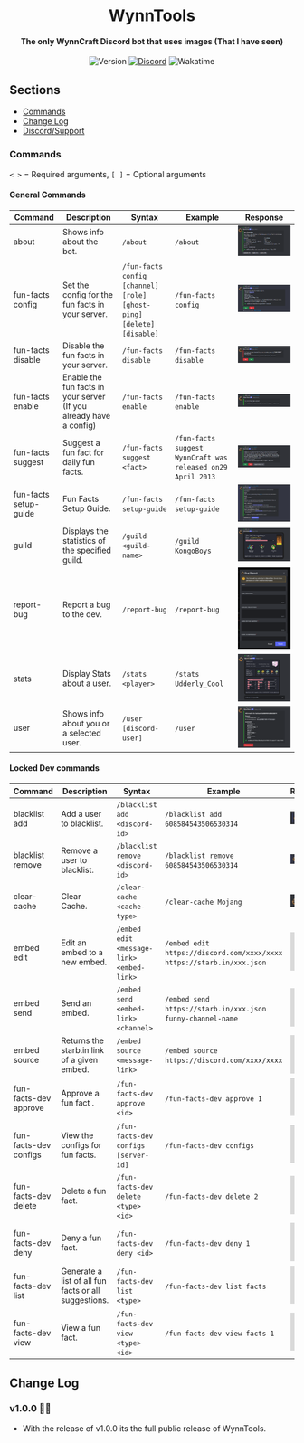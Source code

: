 <div align="center">
    <h1>WynnTools</h1>
    <h4>The only WynnCraft Discord bot that uses images (That I have seen)</h4>
</div>
<div align="center">
    <a><img src="https://img.shields.io/github/package-json/v/kathund/WynnTools" alt="Version"></a>
    <a href="https://discord.com/invite/2vAuyVvdwj"><img src="https://img.shields.io/discord/926873163411910746?color=7289DA&label=Discord" alt="Discord"></a>
    <a><img src="https://wakatime.com/badge/user/2b7c6789-3672-4def-94e6-41ba1c8749a3/project/ba177dfd-57ca-4511-af8a-ec449a281488.svg" alt="Wakatime"></a>
</div>

## Sections

- [Commands](#commands)
- [Change Log](#change-log)
- [Discord/Support](#discord)

### Commands

`< >` = Required arguments, `[ ]` = Optional arguments

#### General Commands

| Command               | Description                                                        | Syntax                                                               | Example                                                     | Response                                             |
| --------------------- | ------------------------------------------------------------------ | -------------------------------------------------------------------- | ----------------------------------------------------------- | ---------------------------------------------------- |
| about                 | Shows info about the bot.                                          | `/about`                                                             | `/about`                                                    | ![](src/assets//readme/aboutExample.png)             |
| fun-facts config      | Set the config for the fun facts in your server.                   | `/fun-facts config [channel] [role] [ghost-ping] [delete] [disable]` | `/fun-facts config`                                         | ![](src/assets/readme/funFactsConfigExample.png)     |
| fun-facts disable     | Disable the fun facts in your server.                              | `/fun-facts disable `                                                | `/fun-facts disable`                                        | ![](src/assets/readme/funFactsDisableExample.png)    |
| fun-facts enable      | Enable the fun facts in your server (If you already have a config) | `/fun-facts enable `                                                 | `/fun-facts enable`                                         | ![](src/assets/readme/funFactsEnableExample.png)     |
| fun-facts suggest     | Suggest a fun fact for daily fun facts.                            | `/fun-facts suggest <fact>`                                          | `/fun-facts suggest WynnCraft was released on29 April 2013` | ![](src/assets/readme/funFactsSuggestExample.png)    |
| fun-facts setup-guide | Fun Facts Setup Guide.                                             | `/fun-facts setup-guide `                                            | `/fun-facts setup-guide`                                    | ![](src/assets/readme/funFactsSetupGuideExample.png) |
| guild                 | Displays the statistics of the specified guild.                    | `/guild <guild-name>`                                                | `/guild KongoBoys`                                          | ![](src/assets/readme/guildExample.png)              |
| report-bug            | Report a bug to the dev.                                           | `/report-bug`                                                        | `/report-bug`                                               | ![](src/assets/readme/reportBugExample.png)          |
| stats                 | Display Stats about a user.                                        | `/stats <player>`                                                    | `/stats Udderly_Cool`                                       | ![](src/assets/readme/statsExample.png)              |
| user                  | Shows info about you or a selected user.                           | `/user [discord-user]`                                               | `/user`                                                     | ![](src/assets/readme/userExample.png)               |

#### Locked Dev commands

| Command               | Description                                          | Syntax                                    | Example                                                               | Response                                          |
| --------------------- | ---------------------------------------------------- | ----------------------------------------- | --------------------------------------------------------------------- | ------------------------------------------------- |
| blacklist add         | Add a user to blacklist.                             | `/blacklist add <discord-id>`             | `/blacklist add 608584543506530314`                                   | ![](src/assets/readme/blacklistAddExample.png)    |
| blacklist remove      | Remove a user to blacklist.                          | `/blacklist remove <discord-id>`          | `/blacklist remove 608584543506530314`                                | ![](src/assets/readme/blacklistRemoveExample.png) |
| clear-cache           | Clear Cache.                                         | `/clear-cache <cache-type>`               | `/clear-cache Mojang`                                                 | ![](src/assets/readme/clearCacheExample.png)      |
| embed edit            | Edit an embed to a new embed.                        | `/embed edit <message-link> <embed-link>` | `/embed edit https://discord.com/xxxx/xxxx https://starb.in/xxx.json` | ![](src/assets/readme/Example.png)                |
| embed send            | Send an embed.                                       | `/embed send <embed-link> <channel>`      | `/embed send https://starb.in/xxx.json funny-channel-name`            | ![](src/assets/readme/Example.png)                |
| embed source          | Returns the starb.in link of a given embed.          | `/embed source <message-link>`            | `/embed source https://discord.com/xxxx/xxxx`                         | ![](src/assets/readme/Example.png)                |
| fun-facts-dev approve | Approve a fun fact .                                 | `/fun-facts-dev approve <id>`             | `/fun-facts-dev approve 1`                                            | ![](src/assets/readme/Example.png)                |
| fun-facts-dev configs | View the configs for fun facts.                      | `/fun-facts-dev configs [server-id]`      | `/fun-facts-dev configs`                                              | ![](src/assets/readme/Example.png)                |
| fun-facts-dev delete  | Delete a fun fact.                                   | `/fun-facts-dev delete <type> <id>`       | `/fun-facts-dev delete 2`                                             | ![](src/assets/readme/Example.png)                |
| fun-facts-dev deny    | Deny a fun fact.                                     | `/fun-facts-dev deny <id>`                | `/fun-facts-dev deny 1`                                               | ![](src/assets/readme/Example.png)                |
| fun-facts-dev list    | Generate a list of all fun facts or all suggestions. | `/fun-facts-dev list <type>`              | `/fun-facts-dev list facts`                                           | ![](src/assets/readme/Example.png)                |
| fun-facts-dev view    | View a fun fact.                                     | `/fun-facts-dev view <type> <id>`         | `/fun-facts-dev view facts 1`                                         | ![](src/assets/readme/Example.png)                |

## Change Log

### v1.0.0 🎉🎉

- With the release of v1.0.0 its the full public release of WynnTools.
